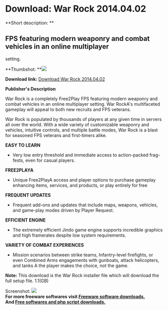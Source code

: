 # Download: War Rock 2014.04.02

**Short description: **

## FPS featuring modern weaponry and combat vehicles in an online multiplayer
setting.

  
**Thumbshot: **![](http://www.freewarefiles.com/screenshot/warrock_md.jpg)   
  
**Download link:** [Download War Rock 2014.04.02](http://freesoftwares.boysofts.com/War-Rock_program_22191.html)  
  

**Publisher's Description**  
  

War Rock is a completely Free2Play FPS featuring modern weaponry and combat
vehicles in an online multiplayer setting. War RockA's multifaceted gameplay
will appeal to both new recruits and FPS veterans.

War Rock is populated by thousands of players at any given time in servers all
over the world. With a wide variety of customizable weaponry and vehicles,
intuitive controls, and multiple battle modes, War Rock is a blast for
seasoned FPS veterans and first-timers alike.

**EASY TO LEARN**

  * Very low entry threshold and immediate access to action-packed frag-fests, even for casual players. 

**FREE2PLAYA**

  * Unique Free2PlayA access and player options to purchase gameplay enhancing items, services, and products, or play entirely for free 

**FREQUENT UPDATES**

  * Frequent add-ons and updates that include maps, weapons, vehicles, and game-play modes driven by Player Request. 

**EFFICIENT ENGINE**

  * The extremely efficient Jindo game engine supports incredible graphics and high framerates despite low system requirements. 

**VARIETY OF COMBAT EXPERIENCES**

  * Mission scenarios between strike teams, Infantry-level firefights, or even Combined Arms engagements with gunboats, attack helicopters, and tanks A the player makes the choice, not the game. 

**Note:** This download is the War Rock installer file which will download the full setup file. 1.1(GB)

  
  
Screenshot: ![](http://www.freewarefiles.com/screenshot/warrock.jpg)  
**For more freeware softwares visit [Freeware software downloads.](http://freesoftwares.boysofts.com/)**   
**And [Free softwares and php script downloads.](http://www.boysofts.com/)**

